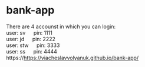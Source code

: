 # bank-app <br />

There are 4 accounst in which you can login: <br />
user: sv &emsp; pin: 1111 <br />
user: jd &emsp; pin: 2222 <br />
user: stw &emsp; pin: 3333 <br />
user: ss &emsp; pin: 4444 <br />
https://https://viacheslavvolyanuk.github.io/bank-app/
